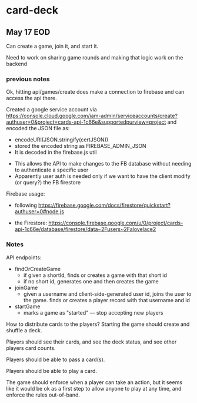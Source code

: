 # card-deck

## May 17 EOD

Can create a game, join it, and start it.

Need to work on sharing game rounds and making that logic work on the backend

### previous notes

Ok, hitting api/games/create does make a connection to firebase and can access the api there.

Created a google service account via https://console.cloud.google.com/iam-admin/serviceaccounts/create?authuser=0&project=cards-api-1c66e&supportedpurview=project
and encoded the JSON file as:

- encodeURI(JSON.stringify(certJSON))
- stored the encoded string as FIREBASE_ADMIN_JSON
- It is decoded in the firebase.js util

* This allows the API to make changes to the FB database without needing to authenticate a specific user
* Apparently user auth is needed only if we want to have the client modify (or query?) the FB firestore

Firebase usage:

- following https://firebase.google.com/docs/firestore/quickstart?authuser=0#node.js

* the Firestore: https://console.firebase.google.com/u/0/project/cards-api-1c66e/database/firestore/data~2Fusers~2Falovelace2

### Notes

API endpoints:

- findOrCreateGame
  - if given a shortId, finds or creates a game with that short id
  - if no short id, generates one and then creates the game
- joinGame
  - given a username and client-side-generated user id, joins the user to the game. finds or creates a player record with that username and id
- startGame
  - marks a game as "started" — stop accepting new players

How to distribute cards to the players? Starting the game should create and shuffle a deck.

Players should see their cards, and see the deck status, and see other players card counts.

Players should be able to pass a card(s).

Players should be able to play a card.

The game should enforce when a player can take an action, but it seems like it would be ok as a first step to allow anyone to play at any time, and enforce the rules out-of-band.
